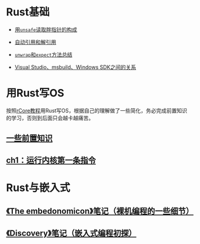 # Rust基础

* [用`unsafe`读取胖指针的构成](fat_pointer_of_string.md)

* [自动引用和解引用](ref_and_deref.md)

* [`unwrap`和`expect`方法总结](unwrap_expect.md)

* [Visual Studio、msbuild、Windows SDK之间的关系](rust_install.md)

  

## <!--[《Rust编程第一课》学习笔记](geek_rust_note.md)-->

# 用Rust写OS
按照[rCore教程](http://rcore-os.cn/rCore-Tutorial-Book-v3/index.html)用Rust写OS，根据自己的理解做了一些简化，务必完成前置知识的学习，否则到后面只会越卡越痛苦。

## [一些前置知识](write_os_with_rust/pre-knowledge.md) 

## [ch1：运行内核第一条指令](write_os_with_rust/ch1.md)



# Rust与嵌入式

## [《The embedonomicon》笔记（裸机编程的一些细节）](./embed_with_rust/embedonomicon.md)

## [《Discovery》笔记（嵌入式编程初探）](./embed_with_rust/discovery.md)

